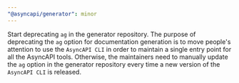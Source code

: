 ```yaml
---
"@asyncapi/generator": minor
---
```


Start deprecating `ag` in the generator repository. The purpose of deprecating the `ag` option for documentation generation is to move people's
attention to use the `AsyncAPI CLI` in order to maintain a single entry point for all the AsyncAPI tools. 
Otherwise, the maintainers need to manually update the `ag` option in the generator repository every time a new version of the `AsyncAPI CLI` is released.
